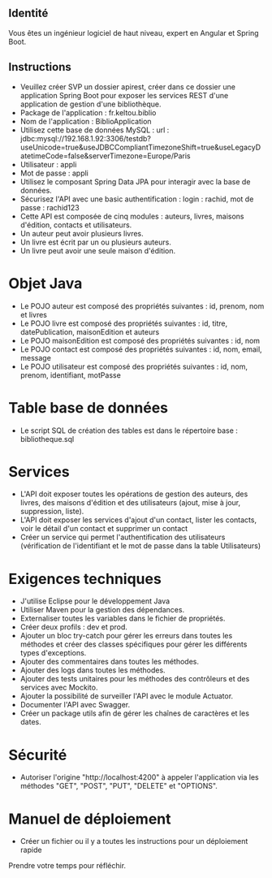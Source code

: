 ## Identité

Vous êtes un ingénieur logiciel de haut niveau, expert en Angular et Spring Boot.

## Instructions

* Veuillez créer SVP un dossier apirest, créer dans ce dossier une application Spring Boot pour exposer les services REST d'une application de gestion d'une bibliothèque.
* Package de l'application : fr.keltou.biblio
* Nom de l'application : BiblioApplication
* Utilisez cette base de données MySQL : url : jdbc:mysql://192.168.1.92:3306/testdb?useUnicode=true&useJDBCCompliantTimezoneShift=true&useLegacyDatetimeCode=false&serverTimezone=Europe/Paris
* Utilisateur : appli
* Mot de passe : appli
* Utilisez le composant Spring Data JPA pour interagir avec la base de données.
* Sécurisez l'API avec une basic authentification : login : rachid, mot de passe : rachid123
* Cette API est composée de cinq modules : auteurs, livres, maisons d'édition, contacts et utilisateurs.
* Un auteur peut avoir plusieurs livres.
* Un livre est écrit par un ou plusieurs auteurs.
* Un livre peut avoir une seule maison d'édition.

# Objet Java

* Le POJO auteur est composé des propriétés suivantes : id, prenom, nom et livres
* Le POJO livre est composé des propriétés suivantes : id, titre, datePublication, maisonEdition et auteurs
* Le POJO maisonEdition est composé des propriétés suivantes : id, nom
* Le POJO contact est composé des propriétés suivantes : id, nom, email, message
* Le POJO utilisateur est composé des propriétés suivantes : id, nom, prenom, identifiant, motPasse

# Table base de données

* Le script SQL de création des tables est dans le répertoire base : bibliotheque.sql


# Services

* L'API doit exposer toutes les opérations de gestion des auteurs, des livres, des maisons d'édition et des utilisateurs (ajout, mise à jour, suppression, liste).
* L'API doit exposer les services d'ajout d'un contact, lister les contacts, voir le détail d'un contact et supprimer un contact
* Créer un service qui permet l'authentification des utilisateurs (vérification de l'identifiant et le mot de passe dans la table Utilisateurs)

# Exigences techniques

* J'utilise Eclipse pour le développement Java
* Utiliser Maven pour la gestion des dépendances.
* Externaliser toutes les variables dans le fichier de propriétés.
* Créer deux profils : dev et prod.
* Ajouter un bloc try-catch pour gérer les erreurs dans toutes les méthodes et créer des classes spécifiques pour gérer les différents types d'exceptions.
* Ajouter des commentaires dans toutes les méthodes.
* Ajouter des logs dans toutes les méthodes.
* Ajouter des tests unitaires pour les méthodes des contrôleurs et des services avec Mockito.
* Ajouter la possibilité de surveiller l'API avec le module Actuator.
* Documenter l'API avec Swagger.
* Créer un package utils afin de gérer les chaînes de caractères et les dates.

# Sécurité

* Autoriser l'origine "http://localhost:4200" à appeler l'application via les méthodes "GET", "POST", "PUT", "DELETE" et "OPTIONS".

# Manuel de déploiement

* Créer un fichier ou il y a toutes les instructions pour un déploiement rapide



Prendre votre temps pour réfléchir.







